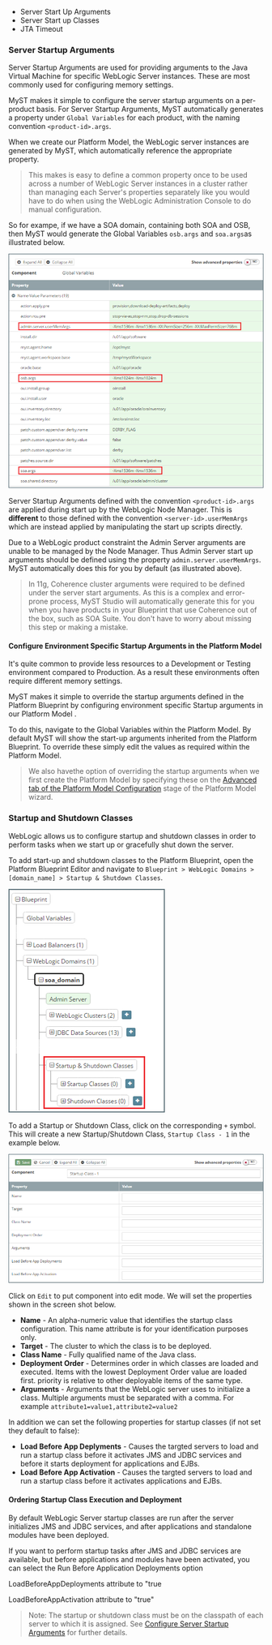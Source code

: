 
* Server Start Up Arguments
* Server Start up Classes
* JTA Timeout

### Server Startup Arguments
Server Startup Arguments are used for providing arguments to the Java Virtual Machine for specific WebLogic Server instances. These are most commonly used for configuring memory settings. 

MyST makes it simple to configure the server startup arguments on a per-product basis. For Server Startup Arguments, MyST automatically generates a property under `Global Variables` for each product, with the naming convention `<product-id>.args`. 

When we create our Platform Model, the WebLogic server instances are generated by MyST, which automatically reference the appropriate property. 

> This makes is easy to define a common property once to be used across a number of WebLogic Server instances in a cluster rather than managing each Server's properties separately like you would have to do when using the WebLogic Administration Console to do manual configuration.

So for exampe, if we have a SOA domain, containing both SOA and OSB, then MyST would generate the Global Variables `osb.args` and `soa.args`as illustrated below.

![](img/setServerStartupArguments.PNG)

Server Startup Arguments defined with the convention `<product-id>.args` are applied during start up by the WebLogic Node Manager. This is **different** to those defined with the convention `<server-id>.userMemArgs` which are instead applied by manipulating the start up scripts directly. 

Due to a WebLogic product constraint the Admin Server arguments are unable to be managed by the Node Manager. Thus Admin Server start up arguments should be defined using the property `admin.server.userMemArgs`. MyST automatically does this for you by default (as illustrated above).

> In 11g, Coherence cluster arguments were required to be defined under the server start arguments. As this is a complex and error-prone process, MyST Studio will automatically generate this for you when you have products in your Blueprint that use Coherence out of the box, such as SOA Suite. You don't have to worry about missing this step or making a mistake.

#### Configure Environment Specific Startup Arguments in the Platform Model
It's quite common to provide less resources to a Development or Testing environment compared to Production. As a result these environments often require different memory settings.

MyST makes it simple to override the startup arguments defined in the Platform Blueprint by configuring environment specific Startup arguments in our Platform Model
. 

To do this, navigate to the Global Variables within the Platform Model. By default MyST will show the start-up arguments inherited from the Platform Blueprint. To override these simply edit the values as required within the Platform Model.

> We also havethe option of overriding the startup arguments when we first create the Platform Model by specifying these on the [Advanced tab of the Platform Model Configuration](/part3/3.2.createPlatformModel/3.2.1.createPlatformModelPreExisting.md#override) stage of the Platform Model wizard.

### Startup and Shutdown Classes
WebLogic allows us to configure startup and shutdown classes in order to perform tasks when we start up or gracefully shut down the server. 

To add start-up and shutdown classes to the Platform Blueprint, open the Platform Blueprint Editor and navigate to `Blueprint > WebLogic Domains > [domain_name] > Startup & Shutdown Classes`.

![](img/navigateStartupClasses.PNG)

To add a Startup or Shutdown Class, click on the corresponding `+` symbol. This will create a new Startup/Shutdown Class, `Startup Class - 1` in the example below.

![](img/newStartupClass.PNG)

Click on `Edit` to put component into edit mode. We will set the properties shown in the screen shot below.

* **Name** - An alpha-numeric value that identifies the startup class configuration. This name attribute is for your identification purposes only.
* **Target** - The cluster to which the class is to be deployed.
* **Class Name** - Fully qualified name of the Java class.
* **Deployment Order** - Determines order in which classes are loaded and executed. Items with the lowest Deployment Order value are loaded first. priority is relative to other deployable items of the same type.
* **Arguments** - Arguments that the WebLogic server uses to initialize a class. Multiple arguments must be separated with a comma. For example `attribute1=value1,attribute2=value2`

In addition we can set the following properties for startup classes (if not set they default to false):
* **Load Before App Deplyments** - Causes the targted servers to load and run a startup class before it activates JMS and JDBC services and before it starts deployment for applications and EJBs.
* **Load Before App Activation** - Causes the targted servers to load and run a startup class before it activates applications and EJBs.


#### Ordering Startup Class Execution and Deployment
By default WebLogic Server startup classes are run after the server initializes JMS and JDBC services, and after applications and standalone modules have been deployed.

If you want to perform startup tasks after JMS and JDBC services are available, but before applications and modules have been activated, you can select the Run Before Application Deployments option

LoadBeforeAppDeployments attribute to "true

LoadBeforeAppActivation attribute to "true"

> Note: The startup or shutdown class must be on the classpath of each server to which it is assigned. See [Configure Server Startup Arguments](tbc) for further details.